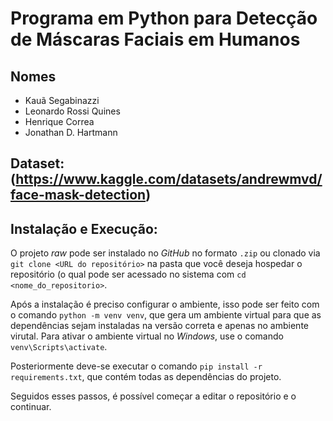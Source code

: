 # Programa em Python para Detecção de Máscaras Faciais em Humanos

## Nomes

- Kauã Segabinazzi
- Leonardo Rossi Quines
- Henrique Correa
- Jonathan D. Hartmann

## Dataset: (https://www.kaggle.com/datasets/andrewmvd/face-mask-detection)

## Instalação e Execução:

O projeto *raw* pode ser instalado no *GitHub* no formato `.zip` ou clonado via `git clone <URL do repositório>` na pasta que você deseja hospedar o repositório (o qual pode ser acessado no sistema com `cd <nome_do_repositorio>`.

Após a instalação é preciso configurar o ambiente, isso pode ser feito com o comando `python -m venv venv`, que gera um ambiente virtual para que as dependências sejam instaladas na versão correta e apenas no ambiente virutal. Para ativar o ambiente virtual no *Windows*, use o comando `venv\Scripts\activate`.

Posteriormente deve-se executar o comando `pip install -r requirements.txt`, que contém todas as dependências do projeto.

Seguidos esses passos, é possível começar a editar o repositório e o continuar.